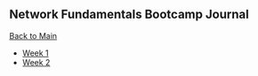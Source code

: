 ## Network Fundamentals Bootcamp Journal


[Back to Main](../README.md)

* [Week 1](./week1/README.md)
* [Week 2](./week2/README.md)
